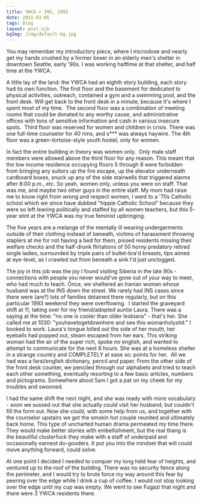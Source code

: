 ```yaml
---
title: YWCA + INS, 1992
date: 2021-03-05
tags: blog
layout: post.njk
bgImg: /img/default-bg.jpg
---
```

You may remember my introductory piece, where I microdose and nearly get my hands crushed by a former boxer in an elderly men's shelter in downtown Seattle, early '90s. I was working halftime at that shelter, and half time at the YWCA.

A little lay of the land: the YWCA had an eighth story building, each story had its own function. The first floor and the basement for dedicated to physical activities, outreach, contained a gym and a swimming pool, and the front desk. Will get back to the front desk in a minute, because it's where I spent most of my time.  The second floor was a combination of meeting rooms that could be donated to any worthy cause, and administrative offices with tons of sensitive information and cash in various insecure spots.  Third floor was reserved for women and children in crisis. There was one full-time counselor for 40 rims, and s*** was always haywire. The 4th floor was a green-tortoise-style youth hostel, only for women.

In fact the entire building in theory was women only.  Only male staff members were allowed above the third floor for any reason. This meant that the low income residence occupying floors 5 through 8 were forbidden from bringing any suitors up the fire escape, up the elevator underneath cardboard boxes, snuck up any of the side stairwells that triggered alarms after 8:00 p.m., etc. So yeah, women only, unless you were on staff. That was me, and maybe two other guys in the entire staff. My mom had raise me to know right from wrong and respect women, I went to a '70s Catholic school which we since have dubbed "hippie Catholic School" because they were so left leaning politically and staffed by all women teachers, but this 5-year stint at the YWCA was my true feminist upbringing.

The five years are a melange of the mentally ill wearing undergarments outside of their clothing instead of beneath, victims of harassment throwing staplers at me for not having a bed for them, pissed residents missing their welfare checks and the half-drunk flirtations of 50 horny predatory retired single ladies, surrounded by triple pairs of bullet-bra'd breasts, tips aimed at eye-level, as I crawled out from beneath a sink I'd just unclogged.

The joy in this job was the joy I found visiting Siberia in the late 90s - connections with people you never would've gone out of your way to meet, who had much to teach. Once, we sheltered an Iranian woman whose husband was at the INS down the street. We rarely had INS cases since there were (are?) lots of families detained there regularly, but on this particular 1993 weekend they were overflowing.  I started the graveyard shift at 11, taking over for my friend/adopted auntie Laura. There was a saying at the time: "no one is cooler than older lesbians" - that's her. She called me at 1030: "youhavetogetdownhere and see this womanholyshit." I booked to work. Laura's tongue lolled out the side of her mouth, her eyeballs had popped out, steam escaped from her ears. This striking woman had the air of the super rich, spoke no english, and wanted to attempt to communicate for the next 8 hours. She was at a homeless shelter in a strange country and COMPLETELY at ease so: points for her.  All we had was a farsi/english dictionary, pencil and paper. From the other side of the front desk counter, we penciled through our alphabets and tried to teach each other something, eventually resorting to a few basic articles, numbers and pictograms. Somewhere about 5am I got a pat on my cheek for my troubles and swooned.

I had the same shift the next night, and she was ready with more vocabulary - soon we sussed out that she actually could visit her husband, but couldn't fill the form out. Now she could, with some help from us, and together with the counselor upstairs we got the smokin hot couple reunited and ultimately back home. This type of uncharted human drama permeated my time there. They would make better stories with embellishment, but the real thang is the beautiful clusterfuck they make with a staff of underpaid and occasionally earnest do-gooders. It put you into the mindset that will could move anything forward, could solve.

At one point I decided I needed to conquer my long held fear of heights, and ventured up to the roof of the building. There was no security fence along the perimeter, and I would try to brute force my way around this fear by peering over the edge while I drink a cup of coffee. I would not stop looking over the edge until my cup was empty. We went to see Fugazi that night and there were 3 YWCA residents there.

